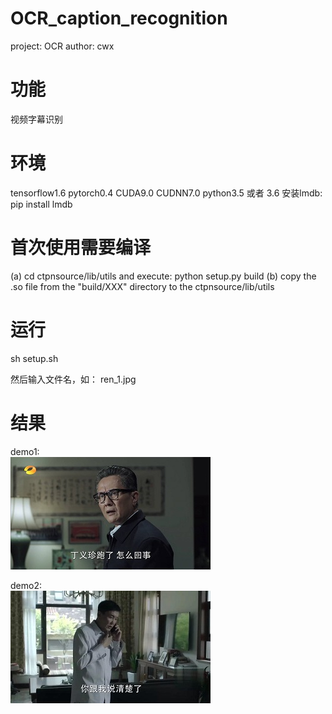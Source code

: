 # OCR_caption_recognition
project: OCR   author: cwx  
 
功能  
==========  
视频字幕识别  


环境  
==========  
tensorflow1.6
pytorch0.4
CUDA9.0
CUDNN7.0
python3.5 或者 3.6
安装lmdb: pip install lmdb

 
首次使用需要编译  
==========  
(a) cd ctpnsource/lib/utils and execute: python setup.py build
(b) copy the .so file from the "build/XXX" directory to the ctpnsource/lib/utils


运行
==========
sh setup.sh

然后输入文件名，如：
ren_1.jpg


结果
==========
demo1:  
![image](https://github.com/cwxcode/OCR_caption_recognition/raw/master/image/ren_1.jpg)

demo2:  
![image](https://github.com/cwxcode/OCR_caption_recognition/raw/master/image/ren_2.jpg)
